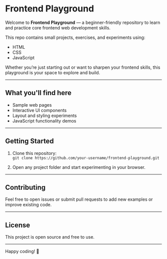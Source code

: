 # Frontend Playground

Welcome to **Frontend Playground** — a beginner-friendly repository to learn and practice core frontend web development skills.

This repo contains small projects, exercises, and experiments using:

- HTML  
- CSS  
- JavaScript  

Whether you’re just starting out or want to sharpen your frontend skills, this playground is your space to explore and build.

---

## What you'll find here


- Sample web pages  
- Interactive UI components  
- Layout and styling experiments  
- JavaScript functionality demos  

---

## Getting Started

1. Clone this repository:  
   `git clone https://github.com/your-username/frontend-playground.git`

2. Open any project folder and start experimenting in your browser.

---

## Contributing

Feel free to open issues or submit pull requests to add new examples or improve existing code.

---

## License

This project is open source and free to use.

---

Happy coding! 🚀

